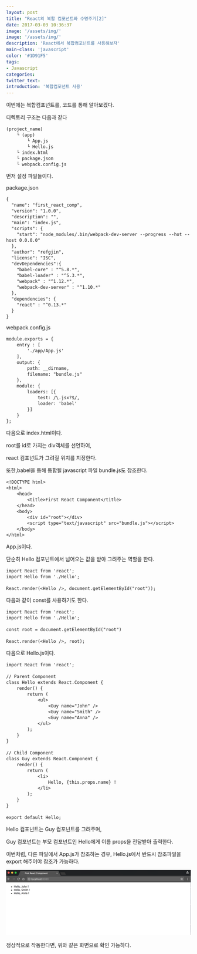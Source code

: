 ```yaml
---
layout: post
title: "React의 복합 컴포넌트와 수명주기[2]"
date: 2017-03-03 10:36:37
image: '/assets/img/'
image: '/assets/img/'
description: 'React에서 복합컴포넌트를 사용해보자'
main-class: 'javascript'
color: '#1D91F5'
tags:
- Javascript
categories:
twitter_text:
introduction: '복합컴포넌트 사용'
---
```


이번에는 복합컴포넌트를, 코드를 통해 알아보겠다.

디렉토리 구조는 다음과 같다

```
(project_name)
    └ (app)
        └ App.js
        └ Hello.js
    └ index.html
    └ package.json
    └ webpack.config.js
```

먼저 설정 파일들이다.

package.json
~~~
{
  "name": "first_react_comp",
  "version": "1.0.0",
  "description": "",
  "main": "index.js",
  "scripts": {
    "start": "node_modules/.bin/webpack-dev-server --progress --hot --host 0.0.0.0"
  },
  "author": "refgjin",
  "license": "ISC",
  "devDependencies":{
  	"babel-core" : "^5.8.*",
  	"babel-loader" : "^5.3.*",
  	"webpack" : "^1.12.*",
  	"webpack-dev-server" : "^1.10.*"
  },
  "dependencies": {
  	"react" : "^0.13.*"
  }
}
~~~

webpack.config.js
~~~
module.exports = {
	entry : [
		'./app/App.js'
	],
	output: {
		path: __dirname,
		filename: "bundle.js"
	},
	module: {
		loaders: [{
			test: /\.jsx?$/,
			loader: 'babel'
		}]
	}
};
~~~

다음으로 index.html이다.

root를 id로 가지는 div객체를 선언하여,

react 컴포넌트가 그려질 위치를 지정한다.

또한,babel을 통해 통합될 javascript 파일 bundle.js도 참조한다.

~~~
<!DOCTYPE html>
<html>
	<head>
		<title>First React Component</title>
	</head>
	<body>
		<div id="root"></div>
		<script type="text/javascript" src="bundle.js"></script>
	</body>
</html>
~~~


App.js이다. 

단순히 Hello 컴포넌트에서 넘어오는 값을 받아 그려주는 역할을 한다.

~~~
import React from 'react';
import Hello from './Hello';

React.render(<Hello />, document.getElementById("root")); 
~~~

다음과 같이 const를 사용하기도 한다.

~~~
import React from 'react';
import Hello from './Hello';

const root = document.getElementById("root")

React.render(<Hello />, root); 
~~~

다음으로 Hello.js이다.

~~~
import React from 'react';

// Parent Component
class Hello extends React.Component {
	render() {
		return (
			<ul>
				<Guy name="John" />
				<Guy name="Smith" />
				<Guy name="Anna" />
			</ul>
		);
	}
}

// Child Component
class Guy extends React.Component {
	render() {
		return (
			<li>
				Hello, {this.props.name} !
			</li>
		);
	}
}

export default Hello;
~~~

Hello 컴포넌트는 Guy 컴포넌트를 그려주며, 

Guy 컴포넌트는 부모 컴포넌트인 Hello에게 이름 props을 전달받아 출력한다.

이번처럼, 다른 파일에서 App.js가 참조하는 경우, Hello.js에서 반드시 참조파일을 export 해주어야 참조가 가능하다.



![result](https://github.com/CalyFactory/CalyFactory.github.io/blob/master/assets/img/refgjin/post8.png?raw=true)

정상적으로 작동한다면, 위와 같은 화면으로 확인 가능하다.